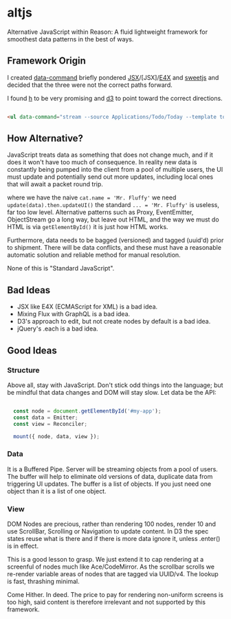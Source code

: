 # altjs
Alternative JavaScript within Reason: A fluid lightweight framework for smoothest data patterns in the best of ways.

## Framework Origin

I created [data-command](https://github.com/fantasyui-com/data-command) briefly pondered [JSX](https://reactjs.org/docs/introducing-jsx.html)/[JSX]/[E4X](https://en.wikipedia.org/wiki/ECMAScript_for_XML) and [sweetjs](https://www.sweetjs.org) and decided that the three were not the correct paths forward.

I found [h](https://www.npmjs.com/package/h) to be very promising and [d3](https://d3js.org/) to point toward the correct directions.

```HTML

<ul data-command="stream --source Applications/Todo/Today --template todo-item-template --reconciler plain | load " class="list-group list-group-flush"></ul>


```

## How Alternative?

JavaScript treats data as something that does not change much, and if it does it won't have too much of consequence. In reality new data is constantly being pumped into the client from a pool of multiple users, the UI must update and potentially send out more updates, including local ones that will await a packet round trip.

where we have the naive ```cat.name = 'Mr. Fluffy'``` we need ```update(data).then.updateUI()``` the standard ```... = 'Mr. Fluffy'``` is useless, far too low level. Alternative patterns such as Proxy, EventEmitter, ObjectStream go a long way, but leave out HTML, and the way we must do HTML is via ```getElementById()``` it is just how HTML works.

Furthermore, data needs to be bagged (versioned) and tagged (uuid'd) prior to shipment. There will be data conflicts, and these must have a reasonable automatic solution and reliable method for manual resolution.

None of this is "Standard JavaScript".

## Bad Ideas

- JSX like E4X (ECMAScript for XML) is a bad idea.
- Mixing Flux with GraphQL is a bad idea.
- D3's approach to edit, but not create nodes by default is a bad idea.
- jQuery's .each is a bad idea.

## Good Ideas

### Structure

Above all, stay with JavaScript. Don't stick odd things into the language; but be mindful that data changes and DOM will stay slow. Let data be the API:

```JavaScript

  const node = document.getElementById('#my-app');
  const data = Emitter;
  const view = Reconciler;

  mount({ node, data, view });

```

### Data

It is a Buffered Pipe. Server will be streaming objects from a pool of users. The buffer will help to eliminate old versions of data, duplicate data from triggering UI updates. The buffer is a list of objects. If you just need one object than it is a list of one object.

### View

DOM Nodes are precious, rather than rendering 100 nodes, render 10 and use ScrollBar, Scrolling or Navigation to update content. In D3 the spec states reuse what is there and if there is more data ignore it, unless .enter() is in effect.

This is a good lesson to grasp. We just extend it to cap rendering at a screenful of nodes much like Ace/CodeMirror.
As the scrollbar scrolls we re-render variable areas of nodes that are tagged via UUID/v4. The lookup is fast, thrashing minimal.

Come Hither. In deed. The price to pay for rendering non-uniform screens is too high, said content is therefore irrelevant and not supported by this framework.
